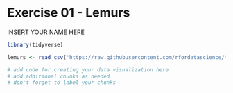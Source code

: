 Exercise 01 - Lemurs
================
INSERT YOUR NAME HERE

``` r
library(tidyverse)
```

``` r
lemurs <- read_csv('https://raw.githubusercontent.com/rfordatascience/tidytuesday/master/data/2021/2021-08-24/lemur_data.csv')
```

``` r
# add code for creating your data visualization here
# add additional chunks as needed
# don't forget to label your chunks
```
